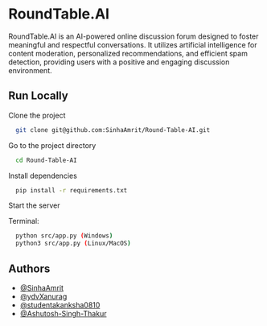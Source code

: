 
# RoundTable.AI

RoundTable.AI is an AI-powered online discussion forum designed to foster meaningful and respectful conversations. It utilizes artificial intelligence for content moderation, personalized recommendations, and efficient spam detection, providing users with a positive and engaging discussion environment.

## Run Locally

Clone the project

```bash
  git clone git@github.com:SinhaAmrit/Round-Table-AI.git
```

Go to the project directory

```bash
  cd Round-Table-AI
```

Install dependencies

```bash
  pip install -r requirements.txt
```

Start the server

Terminal:

```bash
  python src/app.py (Windows)
  python3 src/app.py (Linux/MacOS)
```

## Authors

- [@SinhaAmrit](https://github.com/SinhaAmrit)
- [@ydvXanurag](https://github.com/ydvXanurag)
- [@studentakanksha0810](https://github.com/studentakanksha0810)
- [@Ashutosh-Singh-Thakur](https://github.com/Ashutosh-Singh-Thakur)
